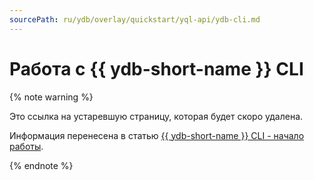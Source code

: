 ```yaml
---
sourcePath: ru/ydb/overlay/quickstart/yql-api/ydb-cli.md
---
```

# Работа с {{ ydb-short-name }} CLI

{% note warning %}

Это ссылка на устаревшую страницу, которая будет скоро удалена.

Информация перенесена в статью [{{ ydb-short-name }} CLI - начало работы](../../getting_started/cli.md).

{% endnote %}
